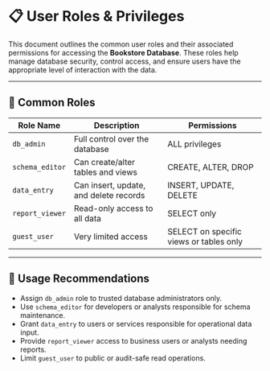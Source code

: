 # 📋 User Roles & Privileges

This document outlines the common user roles and their associated permissions for accessing the **Bookstore Database**. These roles help manage database security, control access, and ensure users have the appropriate level of interaction with the data.

---

## 👥 Common Roles

| Role Name       | Description                             |   Permissions                            |
|-----------------|-----------------------------------------|----------------------------------------- |
| `db_admin`      | Full control over the database          |  ALL privileges                          |
| `schema_editor` | Can create/alter tables and views       |  CREATE, ALTER, DROP                     |
| `data_entry`    | Can insert, update, and delete records  |  INSERT, UPDATE, DELETE                  |
| `report_viewer` | Read-only access to all data            |  SELECT only                             |
| `guest_user`    | Very limited access                     |  SELECT on specific views or tables only |

---

## 🔐 Usage Recommendations

- Assign `db_admin` role to trusted database administrators only.
- Use `schema_editor` for developers or analysts responsible for schema maintenance.
- Grant `data_entry` to users or services responsible for operational data input.
- Provide `report_viewer` access to business users or analysts needing reports.
- Limit `guest_user` to public or audit-safe read operations.


